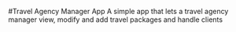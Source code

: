 #Travel Agency Manager App
A simple app that lets a travel agency manager view, modify and add travel packages and handle clients
